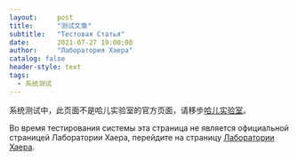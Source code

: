 ```yaml
---
layout:     post
title:      "测试文章"
subtitle:   "Тестовая Статья"
date:       2021-07-27 19:00:00
author:     "Лаборатория Хаера"
catalog: false
header-style: text
tags:
  - 系统测试
---
```


系统测试中，此页面不是哈儿实验室的官方页面，请移步[哈儿实验室](https://hssrgov.github.io/)。  

Во время тестирования системы эта страница не является официальной страницей Лаборатории Хаера, перейдите на страницу [Лаборатории Хаера](https://hssrgov.github.io/).